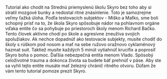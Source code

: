 Tutorial ako chodit na Strednú priemyslenú školu Skyro bez toho aby si stratil mozgové bunky a nedostal ritné znásinlenie. Toto je samozrejme veľmy ťažká úloha. Podľa testovacích subjektov - Miško a Maťko, sme boli schopný prísť na to, že škola Skyro spôsobuje nádor na pohlavnom orgáne vďaka entite čo sa pohybuje po priestoroch školy menom Richard Bačko. Tento človek aktívne chodí po škole a agresívne zneužíva svojich spolužiakov. Ak nechce dopadnúť ako testovacie subjekty, musíte chodiť do školy s rúškom pod nosom a mať na sebe ružovo oražnovo cyklaménový hazmat suit. Taktiež musíte každých 5 minút vytiahnúť krucifix a poprosiť Skyro boha o pomoc. Ďaľšia nebezpečná entita menom Vlado. Spôsobý celoživotné trauma a dokonca života sa budete báť prehnúť v páse. Aby ste sa vyhli tejto entite musáte mať železný chránič ritného otvoru. Dúfam že vám tento tutorial pomoze prezit Skyro.
